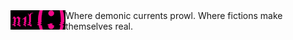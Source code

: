 <a href="https://n1l.neocities.org/">
  <img align="left" alt="n1l site button" width="88px" src="/n1l-button.gif" /></a>
Where demonic currents prowl. Where fictions make themselves real.
